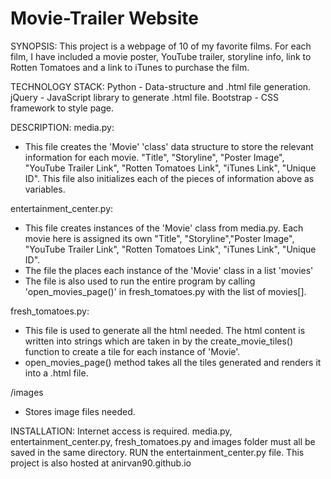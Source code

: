 # Movie-Trailer Website

SYNOPSIS:
This project is a webpage of 10 of my favorite films. For each film, I have included a movie poster, 
YouTube trailer, storyline info, link to Rotten Tomatoes and a link to iTunes to purchase the film. 


TECHNOLOGY STACK:
Python - Data-structure and .html file generation.
jQuery - JavaScript library to generate .html file.
Bootstrap - CSS framework to style page.


DESCRIPTION:
media.py: 
- This file creates the 'Movie' 'class' data structure to store the relevant information for each movie. "Title", "Storyline",
"Poster Image", "YouTube Trailer Link", "Rotten Tomatoes Link", "iTunes Link", "Unique ID". This file also initializes
each of the pieces of information above as variables. 

entertainment_center.py:
- This file creates instances of the 'Movie' class from media.py. Each movie here is assigned its 
own "Title", "Storyline","Poster Image", "YouTube Trailer Link", "Rotten Tomatoes Link", "iTunes Link", "Unique ID".
- The file the places each instance of the 'Movie' class in a list 'movies'
- The file is also used to run the entire program by calling 'open_movies_page()' in fresh_tomatoes.py with the list of movies[].

fresh_tomatoes.py:
- This file is used to generate all the html needed. The html content is written into strings which are taken in by the
create_movie_tiles() function to create a tile for each instance of 'Movie'.
- open_movies_page() method takes all the tiles generated and renders it into a .html file. 

/images
- Stores image files needed. 


INSTALLATION: 
Internet access is required. 
media.py, entertainment_center.py, fresh_tomatoes.py and images folder must all be saved in the same directory.
RUN the entertainment_center.py file. 
This project is also hosted at anirvan90.github.io


  

